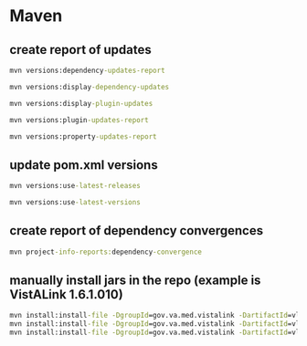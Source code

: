 # Maven

## create report of updates

```cmd
mvn versions:dependency-updates-report

mvn versions:display-dependency-updates

mvn versions:display-plugin-updates

mvn versions:plugin-updates-report

mvn versions:property-updates-report
```

## update pom.xml versions

```cmd
mvn versions:use-latest-releases

mvn versions:use-latest-versions
```

## create report of dependency convergences

```cmd
mvn project-info-reports:dependency-convergence
```

## manually install jars in the repo (example is VistALink 1.6.1.010)

```cmd
mvn install:install-file -DgroupId=gov.va.med.vistalink -DartifactId=vljConnector -Dpackaging=jar -Dversion=1.6.1.010 -Dfile=vljConnector-1.6.1.010.jar
mvn install:install-file -DgroupId=gov.va.med.vistalink -DartifactId=vljFoundationsLib -Dpackaging=jar -Dversion=1.6.1.010 -Dfile=vljFoundationsLib-1.6.1.010.jar
mvn install:install-file -DgroupId=gov.va.med.vistalink -DartifactId=vljSecurity -Dpackaging=jar -Dversion=1.6.1.010 -Dfile=vljSecurity-1.6.1.010.jar

```
